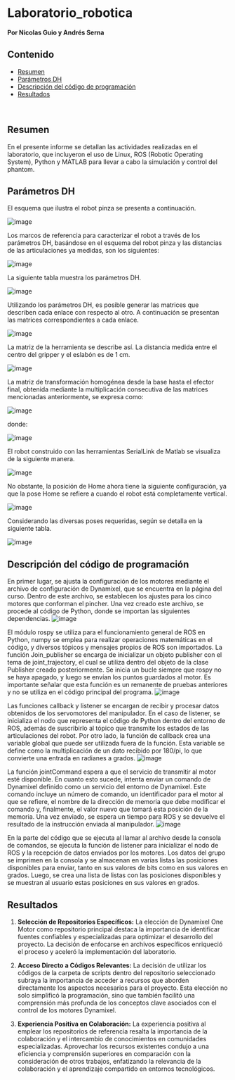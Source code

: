 # Laboratorio_robotica

**Por Nicolas Guio y Andrés Serna**
## Contenido
- [Resumen](#1)
- [Parámetros DH](#2)
- [Descripción del código de programación](#3)
- [Resultados](#4)

<br>

<a id='1'></a>

## Resumen

En el presente informe se detallan las actividades realizadas en el laboratorio, que incluyeron el uso de Linux, ROS (Robotic Operating System), Python y MATLAB para llevar a cabo la simulación y control del phantom.

## Parámetros DH

El esquema que ilustra el robot pinza se presenta a continuación.

![image](https://github.com/Nguiom/Laboratorio_robotica/assets/72366982/0152fa04-4d3e-4274-8ec5-c85c60c39608)

Los marcos de referencia para caracterizar el robot a través de los parámetros DH, basándose en el esquema del robot pinza y las distancias de las articulaciones ya medidas, son los siguientes:

![image](https://github.com/Nguiom/Laboratorio_robotica/assets/72366982/731b688f-3f34-480b-b2a8-f7c407236a21)

La siguiente tabla muestra los parámetros DH.

![image](https://github.com/Nguiom/Laboratorio_robotica/assets/72366982/5f5d274b-6c6e-4146-8a7f-dbb9296170c2)

Utilizando los parámetros DH, es posible generar las matrices que describen cada enlace con respecto al otro. A continuación se presentan las matrices correspondientes a cada enlace.

![image](https://github.com/Nguiom/Laboratorio_robotica/assets/72366982/1ccee768-ad4b-4013-9e50-9a9d3f3bd2a8)

La matriz de la herramienta se describe así. La distancia medida entre el centro del gripper y el eslabón es de 1 cm.

![image](https://github.com/Nguiom/Laboratorio_robotica/assets/72366982/b073e563-0419-4c28-9aa5-e82d988433bf)

La matriz de transformación homogénea desde la base hasta el efector final, obtenida mediante la multiplicación consecutiva de las matrices mencionadas anteriormente, se expresa como:

![image](https://github.com/Nguiom/Laboratorio_robotica/assets/72366982/44db06d8-2327-40d9-a415-fcff1e0f7951)

donde:

![image](https://github.com/Nguiom/Laboratorio_robotica/assets/72366982/40b33c73-c4a9-443c-9bf0-2d33f9819de7)

El robot construido con las herramientas SerialLink de Matlab se visualiza de la siguiente manera.

![image](https://github.com/Nguiom/Laboratorio_robotica/assets/72366982/1349a62b-0397-46d2-8588-1f9726b18450)

No obstante, la posición de Home ahora tiene la siguiente configuración, ya que la pose Home se refiere a cuando el robot está completamente vertical.

![image](https://github.com/Nguiom/Laboratorio_robotica/assets/72366982/f18165a0-0b9b-4327-a83f-e336a9b9a461)

Considerando las diversas poses requeridas, según se detalla en la siguiente tabla.

![image](https://github.com/Nguiom/Laboratorio_robotica/assets/72366982/dddb1708-a9eb-42a1-bd61-87e941f422f9)

## Descripción del código de programación

En primer lugar, se ajusta la configuración de los motores mediante el archivo de configuración de Dynamixel, que se encuentra en la página del curso. Dentro de este archivo, se establecen los ajustes para los cinco motores que conforman el pincher. Una vez creado este archivo, se procede al código de Python, donde se importan las siguientes dependencias.
![image](https://github.com/Nguiom/Laboratorio_robotica/assets/72366982/2f8b221b-abc6-4936-8c93-300ef1769ec0)

El módulo rospy se utiliza para el funcionamiento general de ROS en Python, numpy se emplea para realizar operaciones matemáticas en el código, y diversos tópicos y mensajes propios de ROS son importados. La función Join_publisher se encarga de inicializar un objeto publisher con el tema de joint_trajectory, el cual se utiliza dentro del objeto de la clase Publisher creado posteriormente. Se inicia un bucle siempre que rospy no se haya apagado, y luego se envían los puntos guardados al motor. Es importante señalar que esta función es un remanente de pruebas anteriores y no se utiliza en el código principal del programa.
![image](https://github.com/Nguiom/Laboratorio_robotica/assets/72366982/6bf5efa2-98bb-45d7-bfb9-0d439b0312dd)

Las funciones callback y listener se encargan de recibir y procesar datos obtenidos de los servomotores del manipulador. En el caso de listener, se inicializa el nodo que representa el código de Python dentro del entorno de ROS, además de suscribirlo al tópico que transmite los estados de las articulaciones del robot. Por otro lado, la función de callback crea una variable global que puede ser utilizada fuera de la función. Esta variable se define como la multiplicación de un dato recibido por 180/pi, lo que convierte una entrada en radianes a grados.
![image](https://github.com/Nguiom/Laboratorio_robotica/assets/72366982/271a3500-5e58-40e6-8559-ea302ea9e758)

La función jointCommand espera a que el servicio de transmitir al motor esté disponible. En cuanto esto sucede, intenta enviar un comando de Dynamixel definido como un servicio del entorno de Dynamixel. Este comando incluye un número de comando, un identificador para el motor al que se refiere, el nombre de la dirección de memoria que debe modificar el comando y, finalmente, el valor nuevo que tomará esta posición de la memoria. Una vez enviado, se espera un tiempo para ROS y se devuelve el resultado de la instrucción enviada al manipulador.
![image](https://github.com/Nguiom/Laboratorio_robotica/assets/72366982/ada8221b-ca7d-4278-aa6c-b05d456e884c)

En la parte del código que se ejecuta al llamar al archivo desde la consola de comandos, se ejecuta la función de listener para inicializar el nodo de ROS y la recepción de datos enviados por los motores. Los datos del grupo se imprimen en la consola y se almacenan en varias listas las posiciones disponibles para enviar, tanto en sus valores de bits como en sus valores en grados. Luego, se crea una lista de listas con las posiciones disponibles y se muestran al usuario estas posiciones en sus valores en grados.

## Resultados

1. **Selección de Repositorios Específicos:** La elección de Dynamixel One Motor como repositorio principal destaca la importancia de identificar fuentes confiables y especializadas para optimizar el desarrollo del proyecto. La decisión de enfocarse en archivos específicos enriqueció el proceso y aceleró la implementación del laboratorio.

2. **Acceso Directo a Códigos Relevantes:** La decisión de utilizar los códigos de la carpeta de scripts dentro del repositorio seleccionado subraya la importancia de acceder a recursos que aborden directamente los aspectos necesarios para el proyecto. Esta elección no solo simplificó la programación, sino que también facilitó una comprensión más profunda de los conceptos clave asociados con el control de los motores Dynamixel.

3. **Experiencia Positiva en Colaboración:** La experiencia positiva al emplear los repositorios de referencia resalta la importancia de la colaboración y el intercambio de conocimientos en comunidades especializadas. Aprovechar los recursos existentes condujo a una eficiencia y comprensión superiores en comparación con la consideración de otros trabajos, enfatizando la relevancia de la colaboración y el aprendizaje compartido en entornos tecnológicos.

